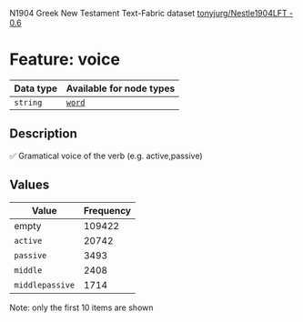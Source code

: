 <p>N1904 Greek New Testament Text-Fabric dataset <a href="https://github.com/tonyjurg/Nestle1904LFT">tonyjurg/Nestle1904LFT - 0.6</a></p>

<h1>Feature: voice</h1>

<table>
<thead>
<tr>
  <th>Data type</th>
  <th>Available for node types</th>
</tr>
</thead>
<tbody>
<tr>
  <td><code>string</code></td>
  <td><A HREF="featurebynodetype.md#word"><code>word</code></A></td>
</tr>
</tbody>
</table>

<h2>Description</h2>

<p>✅ Gramatical voice of the verb (e.g. active,passive)</p>

<h2>Values</h2>

<table>
<thead>
<tr>
  <th>Value</th>
  <th>Frequency</th>
</tr>
</thead>
<tbody>
<tr>
  <td>empty</td>
  <td>109422</td>
</tr>
<tr>
  <td><code>active</code></td>
  <td>20742</td>
</tr>
<tr>
  <td><code>passive</code></td>
  <td>3493</td>
</tr>
<tr>
  <td><code>middle</code></td>
  <td>2408</td>
</tr>
<tr>
  <td><code>middlepassive</code></td>
  <td>1714</td>
</tr>
</tbody>
</table>

<p>Note: only the first 10 items are shown</p>
